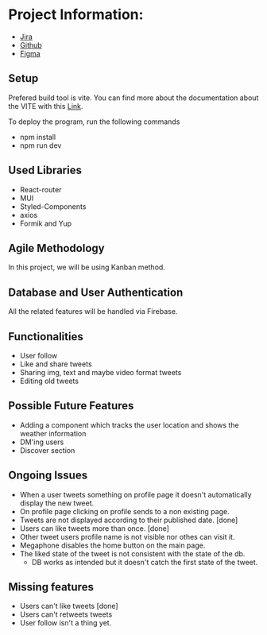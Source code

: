 # Project Information:

- [Jira](https://kml-4291.atlassian.net/projects/T0?selectedItem=com.atlassian.plugins.atlassian-connect-plugin:jira-slack-integration__project-config-page)
- [Github](https://github.com/Clarusway-european-coders/SocialMedia)
- [Figma](https://www.figma.com/file/kyZoAV3MXO3m459of45iEl/Social-Media-Platform?t=BkYMTzj1VvFvamll-0)

## Setup

Prefered build tool is vite. You can find more about the documentation about the VITE with this [Link](https://vitejs.dev/guide/).

To deploy the program, run the following commands

- npm install
- npm run dev

## Used Libraries

- React-router
- MUI
- Styled-Components
- axios
- Formik and Yup

## Agile Methodology

In this project, we will be using Kanban method.

## Database and User Authentication

All the related features will be handled via Firebase.

## Functionalities

- User follow
- Like and share tweets
- Sharing img, text and maybe video format tweets
- Editing old tweets

## Possible Future Features

- Adding a component which tracks the user location and shows the weather information
- DM'ing users
- Discover section

## Ongoing Issues

- When a user tweets something on profile page it doesn't automatically display the new tweet.
- On profile page clicking on profile sends to a non existing page.
- Tweets are not displayed according to their published date. [done]
- Users can like tweets more than once. [done]
- Other tweet users profile name is not visible nor othes can visit it.
- Megaphone disables the home button on the main page.
- The liked state of the tweet is not consistent with the state of the db.
  - DB works as intended but it doesn't catch the first state of the tweet.

## Missing features

- Users can't like tweets [done]
- Users can't retweets tweets
- User follow isn't a thing yet.
